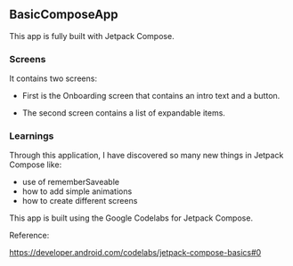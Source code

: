 ## BasicComposeApp

This app is fully built with Jetpack Compose. 

### Screens
It contains two screens:

- First is the Onboarding screen that contains an intro text and a button.

- The second screen contains a list of expandable items.

### Learnings

Through this application, I have discovered so many new things in Jetpack Compose like:

- use of rememberSaveable
- how to add simple animations
- how to create different screens

This app is built using the Google Codelabs for Jetpack Compose.

Reference:

https://developer.android.com/codelabs/jetpack-compose-basics#0
